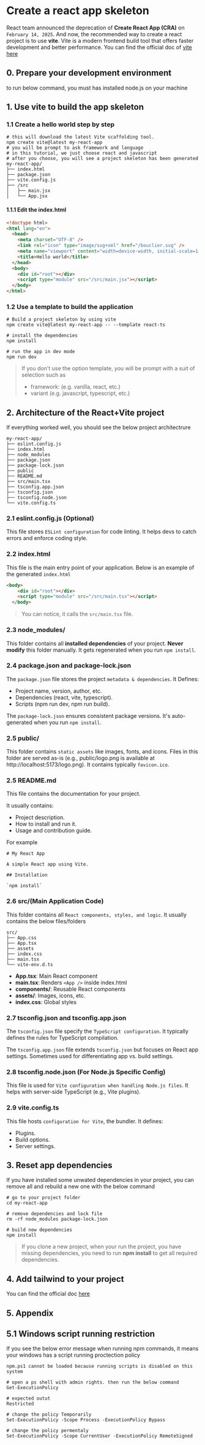 # Create a react app skeleton

React team announced the deprecation of **Create React App (CRA)** on `February 14, 2025`. And now, the recommended way to create a react project is to use **vite**. Vite is a modern frontend build tool that offers faster development and better performance.
You can find the official doc of [vite here](https://vite.dev/guide/)

## 0. Prepare your development environment

to run below command, you must has installed node.js on your machine

## 1. Use vite to build the app skeleton

### 1.1 Create a hello world step by step

```shell
# this will download the latest Vite scaffolding tool.
npm create vite@latest my-react-app
# you will be prompt to ask framework and language
# in this tutorial, we just choose react and javascript
# after you choose, you will see a project skeleton has been generated
my-react-app/
├── index.html
├── package.json
├── vite.config.js
├── /src
│   ├── main.jsx
│   └── App.jsx
```
#### 1.1.1 Edit the index.html

```html
<!doctype html>
<html lang="en">
  <head>
    <meta charset="UTF-8" />
    <link rel="icon" type="image/svg+xml" href="/bouclier.svg" />
    <meta name="viewport" content="width=device-width, initial-scale=1.0" />
    <title>Hello world</title>
  </head>
  <body>
    <div id="root"></div>
    <script type="module" src="/src/main.jsx"></script>
  </body>
</html>

```

### 1.2 Use a template to build the application

```shell
# Build a project skeleton by using vite
npm create vite@latest my-react-app -- --template react-ts

# install the dependencies
npm install

# run the app in dev mode
npm run dev
```

> If you don't use the option template, you will be prompt with a suit of selection such as 
> - framework: (e.g. vanilla, react, etc.)
> - variant (e.g. javascript, typescript, etc.) 

## 2. Architecture of the React+Vite project

If everything worked well, you should see the below project architectrure

```shell
my-react-app/
├── eslint.config.js
├── index.html
├── node_modules
├── package.json
├── package-lock.json
├── public
├── README.md
├── src/main.tsx
├── tsconfig.app.json
├── tsconfig.json
├── tsconfig.node.json
└── vite.config.ts
```

### 2.1 eslint.config.js (Optional)

This file stores `ESLint configuration` for code linting. It helps devs to catch errors and enforce coding style.


### 2.2 index.html

This file is the main entry point of your application. Below is an example of the generated `index.html`

```html
<body>
    <div id="root"></div>
    <script type="module" src="/src/main.tsx"></script>
  </body>
```

> You can notice, it calls the `src/main.tsx` file.

### 2.3 node_modules/

This folder contains all **installed dependencies** of your project. **Never modify** this folder manually.
It gets regenerated when you run `npm install`.

### 2.4 package.json and package-lock.json

The `package.json` file stores the project `metadata & dependencies`.
It Defines:
- Project name, version, author, etc.
- Dependencies (react, vite, typescript).
- Scripts (npm run dev, npm run build).

The `package-lock.json` ensures consistent package versions. It's auto-generated when you run `npm install`.

### 2.5 public/

This folder contains `static assets` like images, fonts, and icons.
Files in this folder are served as-is (e.g., public/logo.png is available at http://localhost:5173/logo.png).
It contains typically `favicon.ico`.

### 2.5 README.md

This file contains the documentation for your project.

It usually contains:

- Project description.
- How to install and run it.
- Usage and contribution guide.

For example

```text
# My React App

A simple React app using Vite.

## Installation

`npm install`

```

### 2.6 src/(Main Application Code)

This folder contains all `React components, styles, and logic`. It usually contains the below files/folders

```text
src/
├── App.css
├── App.tsx
├── assets
├── index.css
├── main.tsx
└── vite-env.d.ts
```

- **App.tsx**:	Main React component
- **main.tsx**:	Renders `<App />` inside index.html
- **components/**: Reusable React components
- **assets/**: Images, icons, etc.
- **index.css**: Global styles


### 2.7 tsconfig.json and tsconfig.app.json

The `tsconfig.json` file specify the `TypeScript configuration`.
It typically defines the rules for TypeScript compilation.

The `tsconfig.app.json` file extends `tsconfig.json` but focuses on React app settings.
Sometimes used for differentiating app vs. build settings.


### 2.8 tsconfig.node.json (For Node.js Specific Config)

This file is used for `Vite configuration when handling Node.js files`.
It helps with server-side TypeScript (e.g., Vite plugins).

### 2.9 vite.config.ts
This file hosts `configuration for Vite`, the bundler.
It defines:
- Plugins.
- Build options.
- Server settings.


## 3. Reset app dependencies

If you have installed some unwated dependencies in your project, you can remove all and rebuild a new one with the below command

```shell
# go to your project folder
cd my-react-app

# remove dependencies and lock file
rm -rf node_modules package-lock.json

# build new dependencies
npm install
```

> If you clone a new project, when your run the project, you have missing dependencies, you need to run **npm install** to get all required dependencies.

## 4. Add tailwind to your project

You can find the official doc [here](https://tailwindcss.com/docs/installation/using-vite)



## 5. Appendix

## 5.1 Windows script running restriction

If you see the below error message when running npm commands, it means your
windows has a script running proctection policy 

`npm.ps1 cannot be loaded because running scripts is disabled on this system`

```shell
# open a ps shell with admin rights. then run the below command
Get-ExecutionPolicy

# expected outut
Restricted

# change the policy Temporarily
Set-ExecutionPolicy -Scope Process -ExecutionPolicy Bypass

# change the policy permentaly
Set-ExecutionPolicy -Scope CurrentUser -ExecutionPolicy RemoteSigned
```